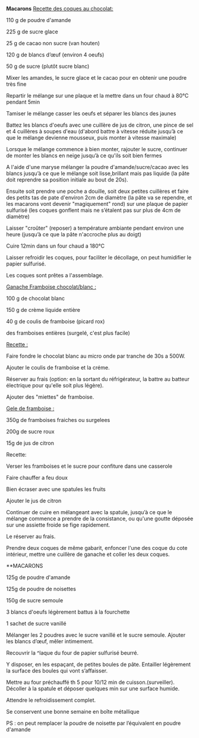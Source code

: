 
**Macarons**
<span style="text-decoration:underline;">Recette des coques au chocolat:</span>

110 g de poudre d'amande

225 g de sucre glace

25 g de cacao non sucre (van houten)

120 g de blancs d’œuf (environ 4 oeufs)

50 g de sucre (plutôt sucre blanc)

Mixer les amandes, le sucre glace et le cacao pour en obtenir une poudre très fine

Repartir le mélange sur une plaque et la mettre dans un four chaud à 80°C pendant 5min

Tamiser le mélange casser les oeufs et séparer les blancs des jaunes

Battez les blancs d'oeufs avec une cuillère de jus de citron, une pince de sel et 4 cuillères à soupes d'eau (d'abord battre à vitesse réduite jusqu’à ce que le mélange devienne mousseux, puis monter à vitesse maximale)

Lorsque le mélange commence à bien monter, rajouter le sucre, continuer de monter les blancs en neige jusqu’à ce qu'ils soit bien fermes

A l'aide d'une maryse mélanger la poudre d'amande/sucre/cacao avec les blancs jusqu’à ce que le mélange soit lisse,brillant mais pas liquide (la pâte doit reprendre sa position initiale au bout de 20s).

Ensuite soit prendre une poche a douille, soit deux petites cuillères et faire des petits tas de pate d'environ 2cm de diamètre (la pâte va se rependre, et les macarons vont devenir "magiquement" rond) sur une plaque de papier sulfurisé (les coques gonflent mais ne s’étalent pas sur plus de 4cm de diamètre)

Laisser "croûter" (reposer) a température ambiante pendant environ une heure (jusqu’à ce que la pâte n'accroche plus au doigt)

Cuire 12min dans un four chaud a 180°C

Laisser refroidir les coques, pour faciliter le décollage, on peut humidifier le papier sulfurisé.

Les coques sont prêtes a l'assemblage.

<span style="text-decoration:underline;">Ganache Framboise chocolat/blanc :</span>

100 g de chocolat blanc

150 g de crème liquide entière

40 g de coulis de framboise (picard rox)

des framboises entières (surgelé, c'est plus facile)

<span style="text-decoration:underline;">Recette :</span>

Faire fondre le chocolat blanc au micro onde par tranche de 30s a 500W.

Ajouter le coulis de framboise et la créme.

Réserver au frais (option: en la sortant du réfrigérateur, la battre au batteur électrique pour qu'elle soit plus légère).

Ajouter des "miettes" de framboise.

<span style="text-decoration:underline;">Gele de framboise :</span>

350g de framboises fraiches ou surgelees

200g de sucre roux

15g de jus de citron

Recette:

Verser les framboises et le sucre pour confiture dans une casserole

Faire chauffer a feu doux

Bien écraser avec une spatules les fruits

Ajouter le jus de citron

Continuer de cuire en mélangeant avec la spatule, jusqu’à ce que le mélange commence a prendre de la consistance, ou qu'une goutte déposée sur une assiette froide se fige rapidement.

Le réserver au frais.

Prendre deux coques de même gabarit, enfoncer l'une des coque du cote intérieur, mettre une cuillère de ganache et coller les deux coques.



**MACARONS

125g de poudre d'amande

125g de poudre de noisettes

150g de sucre semoule

3 blancs d'oeufs légèrement battus à la fourchette

1 sachet de sucre vanillé

Mélanger les 2 poudres avec le sucre vanillé et le sucre semoule. Ajouter les blancs d’œuf, mêler intimement.

Recouvrir la ^laque du four de papier sulfurisé beurré.

Y disposer, en les espaçant, de petites boules de pâte. Entailler légèrement la surface des boules qui vont s’affaisser.

Mettre au four préchauffé  th 5 pour 10/12 min de cuisson.(surveiller). Décoller à la spatule et déposer quelques min sur une surface humide.

Attendre le refroidissement complet.

Se conservent une bonne semaine en boîte métallique

PS : on peut remplacer la poudre de noisette par l’équivalent en poudre d'amande
